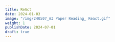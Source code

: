 ```yaml
---
title: ReAct 
date: 2024-01-03
image: "/img/240507_AI Paper Reading_ React.gif"
weight: 1
publishDate: 2024-07-01
draft: true
---
```


